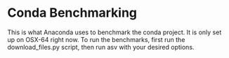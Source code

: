 # Conda Benchmarking

This is what Anaconda uses to benchmark the conda project.  It is only set up
on OSX-64 right now.  To run the benchmarks, first run the download_files.py
script, then run asv with your desired options.
